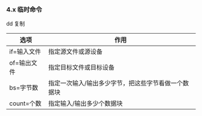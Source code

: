 ### 4.x	临时命令

dd 复制

| 选项        | 作用                                                |
| ----------- | --------------------------------------------------- |
| if=输入文件 | 指定源文件或源设备                                  |
| of=输出文件 | 指定目标文件或目标设备                              |
| bs=字节数   | 指定一次输入/输出多少字节，把这些字节看做一个数据块 |
| count=个数  | 指定输入/输出多少个数据块                           |

